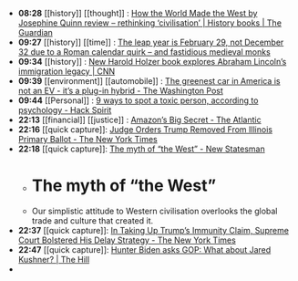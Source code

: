 - **08:28** [[history]] [[thought]] :  [How the World Made the West by Josephine Quinn review – rethinking ‘civilisation’ | History books | The Guardian](https://www.theguardian.com/books/2024/feb/28/how-the-world-made-the-west-by-josephine-quinn-review-rethinking-civilisation)
- **09:27** [[history]] [[time]] :  [The leap year is February 29, not December 32 due to a Roman calendar quirk – and fastidious medieval monks](https://theconversation.com/the-leap-year-is-february-29-not-december-32-due-to-a-roman-calendar-quirk-and-fastidious-medieval-monks-224433)
- **09:34** [[history]] :  [New Harold Holzer book explores Abraham Lincoln’s immigration legacy | CNN](https://www.cnn.com/2024/02/26/us/abraham-lincoln-immigration-legacy-cec/index.html)
- **09:39** [[environment]] [[automobile]] :  [The greenest car in America is not an EV - it’s a plug-in hybrid - The Washington Post](https://www.washingtonpost.com/climate-solutions/2024/02/28/greenest-cars-plug-in-hybrid/)
- **09:44** [[Personal]] :  [9 ways to spot a toxic person, according to psychology - Hack Spirit](https://hackspirit.com/9-ways-to-spot-a-toxic-person-according-to-psychology/)
- **22:13** [[financial]] [[justice]] :  [Amazon’s Big Secret - The Atlantic](https://www.theatlantic.com/ideas/archive/2024/02/amazon-profits-antitrust-ftc/677580/)
- **22:16** [[quick capture]]:  [Judge Orders Trump Removed From Illinois Primary Ballot - The New York Times](https://www.nytimes.com/2024/02/28/us/trump-removal-illinois-primary-ballot.html)
- **22:18** [[quick capture]]:  [The myth of “the West” - New Statesman](https://www.newstatesman.com/culture/books/book-of-the-day/2024/02/the-myth-of-the-west)
	- # The myth of “the West”
	- Our simplistic attitude to Western civilisation overlooks the global trade and culture that created it.
- **22:37** [[quick capture]]:  [In Taking Up Trump’s Immunity Claim, Supreme Court Bolstered His Delay Strategy - The New York Times](https://www.nytimes.com/2024/02/28/us/politics/trumps-immunity-supreme-court-delay-strategy.html)
- **22:47** [[quick capture]]:  [Hunter Biden asks GOP: What about Jared Kushner? | The Hill](https://thehill.com/homenews/house/4495124-hunter-biden-asks-gop-what-about-jared-kushner/)
-